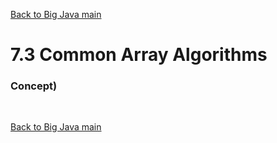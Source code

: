 [Back to Big Java main](../../main.md)

# 7.3 Common Array Algorithms
### Concept) 



<br>

[Back to Big Java main](../../main.md)